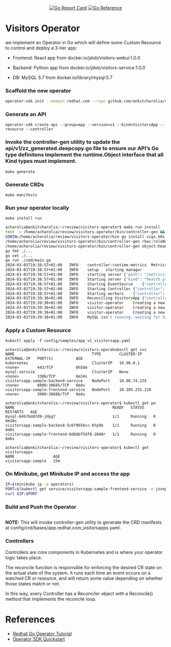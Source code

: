 <p align="center">
<a href="https://goreportcard.com/report/github.com/ankitcharolia/visitors-operator"><img src="https://goreportcard.com/badge/github.com/ankitcharolia/visitors-operator" alt="Go Report Card"></a>
<a href="https://pkg.go.dev/github.com/ankitcharolia/visitors-operator"><img src="https://pkg.go.dev/badge/github.com/ankitcharolia/visitors-operator.svg" alt="Go Reference"></a>
</p>

# Visitors Operator
we implement an Operator in Go which will define some Custom Resource to control and deploy a 3-tier app:

* Frontend: React app from docker.io/jdob/visitors-webui:1.0.0

* Backend: Python app from docker.io/jdob/visitors-service:1.0.0

* DB: MySQL 5.7 from docker.io/library/mysql:5.7

### Scaffold the new operator
```bash
operator-sdk init --domain redhat.com --repo github.com/ankitcharolia/visitors-operator
```

### Generate an API
```shell
operator-sdk create api --group=app --version=v1 --kind=VisitorsApp --resource --controller
```

###  Invoke the controller-gen utility to update the api/v1/zz_generated.deepcopy.go file to ensure our API’s Go type definitons implement the runtime.Object interface that all Kind types must implement.
```shell
make generate
```

### Generate CRDs
```shell
make manifests
```

### Run your operator locally
```shell
make install run
```
```bash
acharolia@ankitcharolia:~/review/visitors-operator$ make run install 
test -s /home/acharolia/review/visitors-operator/bin/controller-gen && /home/acharolia/review/visitors-operator/bin/controller-gen --version | grep -q v0.12.0 || \
GOBIN=/home/acharolia/review/visitors-operator/bin go install sigs.k8s.io/controller-tools/cmd/controller-gen@v0.12.0
/home/acharolia/review/visitors-operator/bin/controller-gen rbac:roleName=manager-role crd webhook paths="./..." output:crd:artifacts:config=config/crd/bases
/home/acharolia/review/visitors-operator/bin/controller-gen object:headerFile="hack/boilerplate.go.txt" paths="./..."
go fmt ./...
go vet ./...
go run ./cmd/main.go
2024-03-01T19:38:57+01:00	INFO	controller-runtime.metrics	Metrics server is starting to listen	{"addr": ":8080"}
2024-03-01T19:38:57+01:00	INFO	setup	starting manager
2024-03-01T19:38:57+01:00	INFO	starting server	{"path": "/metrics", "kind": "metrics", "addr": "0.0.0.0:8080"}
2024-03-01T19:38:57+01:00	INFO	Starting server	{"kind": "health probe", "addr": "0.0.0.0:8081"}
2024-03-01T19:38:57+01:00	INFO	Starting EventSource	{"controller": "visitorsapp", "controllerGroup": "app.redhat.com", "controllerKind": "VisitorsApp", "source": "kind source: *v1.VisitorsApp"}
2024-03-01T19:38:57+01:00	INFO	Starting Controller	{"controller": "visitorsapp", "controllerGroup": "app.redhat.com", "controllerKind": "VisitorsApp"}
2024-03-01T19:38:57+01:00	INFO	Starting workers	{"controller": "visitorsapp", "controllerGroup": "app.redhat.com", "controllerKind": "VisitorsApp", "worker count": 1}
2024-03-01T19:39:36+01:00	INFO	Reconciling VisitorsApp	{"controller": "visitorsapp", "controllerGroup": "app.redhat.com", "controllerKind": "VisitorsApp", "VisitorsApp": {"name":"visitorsapp-sample","namespace":"default"}, "namespace": "default", "name": "visitorsapp-sample", "reconcileID": "8f0f79ce-254d-434d-b3b5-19788b1d25d7", "Request.Namespace": "default", "Request.Name": "visitorsapp-sample"}
2024-03-01T19:39:36+01:00	INFO	visitor-operator	Creating a new secret	{"Secret.Namespace": "default", "Secret.Name": "mysql-auth"}
2024-03-01T19:39:36+01:00	INFO	visitor-operator	Creating a new Deployment	{"Deployment.Namespace": "default", "Deployment.Name": "mysql"}
2024-03-01T19:39:36+01:00	INFO	visitor-operator	Creating a new Service	{"Service.Namespace": "default", "Service.Name": "mysql-service"}
2024-03-01T19:39:36+01:00	INFO	MySQL isn't running, waiting for 5s	{"controller": "visitorsapp", "controllerGroup": "app.redhat.com", "controllerKind": "VisitorsApp", "VisitorsApp": {"name":"visitorsapp-sample","namespace":"default"}, "namespace": "default", "name": "visitorsapp-sample", "reconcileID": "8f0f79ce-254d-434d-b3b5-19788b1d25d7"}
```

### Apply a Custom Resource
```shell
kubectl apply -f config/samples/app_v1_visitorsapp.yaml
```
```shell
acharolia@ankitcharolia:~/review/visitors-operakubectl get svc
NAME                                  TYPE        CLUSTER-IP       EXTERNAL-IP   PORT(S)          AGE
kubernetes                            ClusterIP   10.96.0.1        <none>        443/TCP          6h58m
mysql-service                         ClusterIP   None             <none>        3306/TCP         6m34s
visitorsapp-sample-backend-service    NodePort    10.98.74.235     <none>        8000:30685/TCP   6m4s
visitorsapp-sample-frontend-service   NodePort    10.105.255.210   <none>        3000:30686/TCP   6m4s

acharolia@ankitcharolia:~/review/visitors-operator$ kubectl get po
NAME                                           READY   STATUS    RESTARTS   AGE
mysql-64b7bdd7d9-jdpg7                         1/1     Running   0          6m38s
visitorsapp-sample-backend-5c6f9b56cc-6tp9b    1/1     Running   0          6m8s
visitorsapp-sample-frontend-6db6bf5df8-2848r   1/1     Running   0          6m8s

acharolia@ankitcharolia:~/review/visitors-operator$ kubectl get visitorsapps
NAME                 AGE
visitorsapp-sample   15m
```

### On Minikube, get Minikube IP and access the app
```bash
IP=$(minikube ip -p operators)
PORT=$(kubectl get service/visitorsapp-sample-frontend-service -o jsonpath="{.spec.ports[*].nodePort}")
curl $IP:$PORT
```

### Build and Push the Operator
```shell

```

**NOTE:** This will invoke controller-gen utility to generate the CRD manifests at config/crd/bases/app.redhat.com_visitorsapps.yaml.

### Controllers
Controllers are core components in Kubernetes and is where your operator logic takes place.

The reconcile function is responsible for enforcing the desired CR state on the actual state of the system. It runs each time an event occurs on a watched CR or resource, and will return some value depending on whether those states match or not.

In this way, every Controller has a Reconciler object with a Reconcile() method that implements the reconcile loop.


# References
* [Redhat Go Operator Tutorial](https://redhat-scholars.github.io/operators-sdk-tutorial/template-tutorial/04-go.html#init)
* [Operator SDK Quickstart](https://sdk.operatorframework.io/docs/building-operators/golang/quickstart/)
